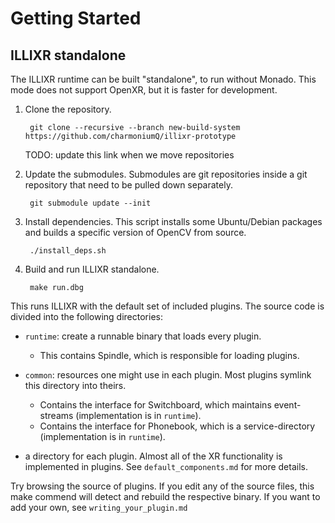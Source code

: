 # Getting Started

## ILLIXR standalone

The ILLIXR runtime can be built "standalone", to run without Monado. This mode does not support
OpenXR, but it is faster for development.

1. Clone the repository.

        git clone --recursive --branch new-build-system https://github.com/charmoniumQ/illixr-prototype

    TODO: update this link when we move repositories

2. Update the submodules. Submodules are git repositories inside a git repository that need to be
   pulled down separately.

        git submodule update --init

3. Install dependencies. This script installs some Ubuntu/Debian packages and builds a specific
   version of OpenCV from source.

        ./install_deps.sh

4. Build and run ILLIXR standalone.

        make run.dbg

This runs ILLIXR with the default set of included plugins. The source code is divided into the following directories:
- `runtime`: create a runnable binary that loads every plugin.
  - This contains Spindle, which is responsible for loading plugins.

- `common`: resources one might use in each plugin. Most plugins symlink this directory into theirs.
  - Contains the interface for Switchboard, which maintains event-streams (implementation is in `runtime`).
  - Contains the interface for Phonebook, which is a service-directory (implementation is in `runtime`).

- a directory for each plugin. Almost all of the XR functionality is implemented in plugins. See
  `default_components.md` for more details.

Try browsing the source of plugins.  If you edit any of the source files, this make commend will
detect and rebuild the respective binary. If you want to add your own, see `writing_your_plugin.md`
